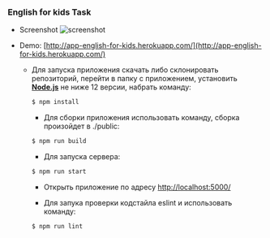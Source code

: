 ### English for kids Task

+ Screenshot
![screenshot](https://i.imgur.com/LPBmx6W.png)

+ Demo: [http://app-english-for-kids.herokuapp.com/](http://app-english-for-kids.herokuapp.com/)


  + Для запуска приложения скачать либо склонировать репозиторий, перейти в папку с приложением, установить [**Node.js**](https://nodejs.org/en/) не ниже 12 версии, набрать команду:

    ```bash
    $ npm install
    ```
    + Для сборки приложения использовать команду, сборка произойдет в ./public:
    
     ```bash
    $ npm run build
    ```
    + Для запуска сервера:
    
     ```bash
    $ npm run start
    ```
    
    + Открыть приложение по адресу [http://localhost:5000/](http://localhost:5000/)
    
    + Для запука проверки кодстайла eslint и использовать команду:
     
    ```bash
    $ npm run lint
    ```
